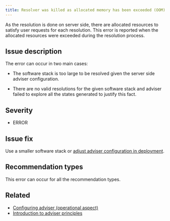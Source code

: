 ```yaml
---
title: Resolver was killed as allocated memory has been exceeded (OOM)
---
```


As the resolution is done on server side, there are allocated resources to
satisfy user requests for each resolution. This error is reported when the
allocated resources were exceeded during the resolution process.

## Issue description

The error can occur in two main cases:

 * The software stack is too large to be resolved given the server side adviser
   configuration.

 * There are no valid resolutions for the given software stack and adviser
   failed to explore all the states generated to justify this fact.

## Severity

 * ERROR

## Issue fix

Use a smaller software stack or [adjust adviser configuration in deployment][1].

## Recommendation types

This error can occur for all the recommendation types.

## Related

 * [Configuring adviser (operational aspect)][1]
 * [Introduction to adviser principles][2]

[1]: https://thoth-station.ninja/docs/developers/adviser/deployment.html#memory-management
[2]: https://thoth-station.ninja/docs/developers/adviser/introduction.html
